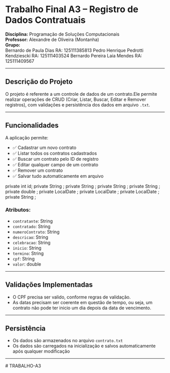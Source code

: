 # Trabalho Final A3 – Registro de Dados Contratuais

**Disciplina:** Programação de Soluções Computacionais  
**Professor:** Alexandre de Oliveira (Montanha)  
**Grupo:**   
Bernardo de Paula Dias RA: 125111385813
Pedro Henrique Pedrotti Kendziescki RA: 125111403524
Bernardo Pereira Laia Mendes RA: 125111409567


---

## Descrição do Projeto

O projeto é referente a um controle de dados de um contrato.Ele permite realizar operações de CRUD (Criar, Listar, Buscar, Editar e Remover registros), com validações e persistência dos dados em arquivo `.txt`.

---

##  Funcionalidades

A aplicação permite:
- ✅ Cadastrar um novo contrato
- ✅ Listar todos os contratos cadastrados
- ✅ Buscar um contrato pelo ID de registro
- ✅ Editar qualquer campo de um contrato
- ✅ Remover um contrato
- ✅ Salvar tudo automaticamente em arquivo

 private int id;
    private String ;
    private String ;
    private String ;
    private String ;
    private double ;
    private LocalDate ;
    private LocalDate ;
    private LocalDate ;
    private String ;

### Atributos:
- `contratante`: String
- `contratado`: String
- `numeroContrato`: String
- `descricao`: String
- `celebracao`: String
- `inicio`: String
- `termino`: String
- `cpf`: String
- `valor`: double

---

##  Validações Implementadas

- O CPF precisa ser valido, conforme regras de validação.
- As datas precisam ser coerente em questão de tempo, ou seja, um contrato não pode ter inicio um dia depois da data de vencimento.

---

##  Persistência

- Os dados são armazenados no arquivo `contrato.txt`
- Os dados são carregados na inicialização e salvos automaticamente após qualquer modificação

---


#   T R A B A L H O - A 3  
 